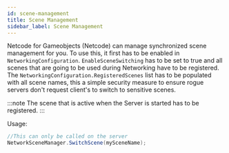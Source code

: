 ```yaml
---
id: scene-management
title: Scene Management
sidebar_label: Scene Management
---
```


Netcode for Gameobjects (Netcode) can manage synchronized scene management for you. To use this, it first has to be enabled in `NetworkingConfiguration`. `EnableSceneSwitching` has to be set to true and all scenes that are going to be used during Networking have to be registered. The `NetworkingConfiguration.RegisteredScenes` list has to be populated with all scene names, this a simple security measure to ensure rogue servers don't request client's to switch to sensitive scenes.

:::note
The scene that is active when the Server is started has to be registered.
:::

Usage:

```csharp
//This can only be called on the server
NetworkSceneManager.SwitchScene(mySceneName);
```
